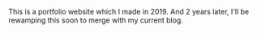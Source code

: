 This is a portfolio website which I made in 2019. And 2 years later, I'll be rewamping this soon to merge with my current blog. 

